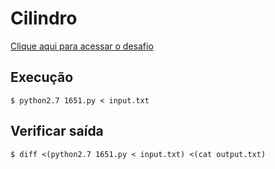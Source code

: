 # Cilindro
[Clique aqui para acessar o desafio](https://www.urionlinejudge.com.br/judge/pt/problems/view/1651)

## Execução
```
$ python2.7 1651.py < input.txt
```

## Verificar saída
```
$ diff <(python2.7 1651.py < input.txt) <(cat output.txt)
```